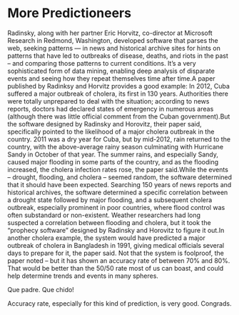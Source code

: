 # More Predictioneers

Radinsky, along with her partner Eric Horvitz, co-director at Microsoft Research in Redmond, Washington, developed software that parses the web, seeking patterns — in news and historical archive sites for hints on patterns that have led to outbreaks of disease, deaths, and riots in the past – and comparing those patterns to current conditions. It’s a very sophisticated form of data mining, enabling deep analysis of disparate events and seeing how they repeat themselves time after time.A paper published by Radinksy and Horvitz provides a good example: In 2012, Cuba suffered a major outbreak of cholera, its first in 130 years. Authorities there were totally unprepared to deal with the situation; according to news reports, doctors had declared states of emergency in numerous areas (although there was little official comment from the Cuban government).But the software designed by Radinsky and Horovitz, their paper said, specifically pointed to the likelihood of a major cholera outbreak in the country. 2011 was a dry year for Cuba, but by mid-2012, rain returned to the country, with the above-average rainy season culminating with Hurricane Sandy in October of that year. The summer rains, and especially Sandy, caused major flooding in some parts of the country, and as the flooding increased, the cholera infection rates rose, the paper said.While the events – drought, flooding, and cholera – seemed random, the software determined that it should have been expected. Searching 150 years of news reports and historical archives, the software determined a specific correlation between a drought state followed by major flooding, and a subsequent cholera outbreak, especially prominent in poor countries, where flood control was often substandard or non-existent. Weather researchers had long suspected a correlation between flooding and cholera, but it took the “prophecy software” designed by Radinsky and Horovitz to figure it out.In another cholera example, the system would have predicted a major outbreak of cholera in Bangladesh in 1991, giving medical officials several days to prepare for it, the paper said. Not that the system is foolproof, the paper noted – but it has shown an accuracy rate of between 70% and 80%. That would be better than the 50/50 rate most of us can boast, and could help determine trends and events in many spheres. 

Que padre. Que chido! 

Accuracy rate, especially for this kind of prediction, is very good. Congrads.














